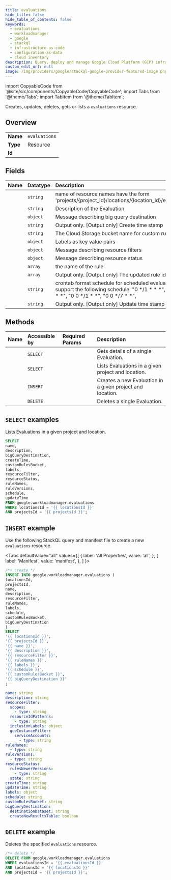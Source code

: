 ```yaml
---
title: evaluations
hide_title: false
hide_table_of_contents: false
keywords:
  - evaluations
  - workloadmanager
  - google
  - stackql
  - infrastructure-as-code
  - configuration-as-data
  - cloud inventory
description: Query, deploy and manage Google Cloud Platform (GCP) infrastructure and resources using SQL
custom_edit_url: null
image: /img/providers/google/stackql-google-provider-featured-image.png
---
```


import CopyableCode from '@site/src/components/CopyableCode/CopyableCode';
import Tabs from '@theme/Tabs';
import TabItem from '@theme/TabItem';

Creates, updates, deletes, gets or lists a <code>evaluations</code> resource.

## Overview
<table><tbody>
<tr><td><b>Name</b></td><td><code>evaluations</code></td></tr>
<tr><td><b>Type</b></td><td>Resource</td></tr>
<tr><td><b>Id</b></td><td><CopyableCode code="google.workloadmanager.evaluations" /></td></tr>
</tbody></table>

## Fields
| Name | Datatype | Description |
|:-----|:---------|:------------|
| <CopyableCode code="name" /> | `string` | name of resource names have the form 'projects/{project_id}/locations/{location_id}/evaluations/{evaluation_id}' |
| <CopyableCode code="description" /> | `string` | Description of the Evaluation |
| <CopyableCode code="bigQueryDestination" /> | `object` | Message describing big query destination |
| <CopyableCode code="createTime" /> | `string` | Output only. [Output only] Create time stamp |
| <CopyableCode code="customRulesBucket" /> | `string` | The Cloud Storage bucket name for custom rules. |
| <CopyableCode code="labels" /> | `object` | Labels as key value pairs |
| <CopyableCode code="resourceFilter" /> | `object` | Message describing resource filters |
| <CopyableCode code="resourceStatus" /> | `object` | Message describing resource status |
| <CopyableCode code="ruleNames" /> | `array` | the name of the rule |
| <CopyableCode code="ruleVersions" /> | `array` | Output only. [Output only] The updated rule ids if exist. |
| <CopyableCode code="schedule" /> | `string` | crontab format schedule for scheduled evaluation, currently only support the following schedule: "0 */1 * * *", "0 */6 * * *", "0 */12 * * *", "0 0 */1 * *", "0 0 */7 * *", |
| <CopyableCode code="updateTime" /> | `string` | Output only. [Output only] Update time stamp |

## Methods
| Name | Accessible by | Required Params | Description |
|:-----|:--------------|:----------------|:------------|
| <CopyableCode code="get" /> | `SELECT` | <CopyableCode code="evaluationsId, locationsId, projectsId" /> | Gets details of a single Evaluation. |
| <CopyableCode code="list" /> | `SELECT` | <CopyableCode code="locationsId, projectsId" /> | Lists Evaluations in a given project and location. |
| <CopyableCode code="create" /> | `INSERT` | <CopyableCode code="locationsId, projectsId" /> | Creates a new Evaluation in a given project and location. |
| <CopyableCode code="delete" /> | `DELETE` | <CopyableCode code="evaluationsId, locationsId, projectsId" /> | Deletes a single Evaluation. |

## `SELECT` examples

Lists Evaluations in a given project and location.

```sql
SELECT
name,
description,
bigQueryDestination,
createTime,
customRulesBucket,
labels,
resourceFilter,
resourceStatus,
ruleNames,
ruleVersions,
schedule,
updateTime
FROM google.workloadmanager.evaluations
WHERE locationsId = '{{ locationsId }}'
AND projectsId = '{{ projectsId }}'; 
```

## `INSERT` example

Use the following StackQL query and manifest file to create a new <code>evaluations</code> resource.

<Tabs
    defaultValue="all"
    values={[
        { label: 'All Properties', value: 'all', },
        { label: 'Manifest', value: 'manifest', },
    ]
}>
<TabItem value="all">

```sql
/*+ create */
INSERT INTO google.workloadmanager.evaluations (
locationsId,
projectsId,
name,
description,
resourceFilter,
ruleNames,
labels,
schedule,
customRulesBucket,
bigQueryDestination
)
SELECT 
'{{ locationsId }}',
'{{ projectsId }}',
'{{ name }}',
'{{ description }}',
'{{ resourceFilter }}',
'{{ ruleNames }}',
'{{ labels }}',
'{{ schedule }}',
'{{ customRulesBucket }}',
'{{ bigQueryDestination }}'
;
```
</TabItem>
<TabItem value="manifest">

```yaml
name: string
description: string
resourceFilter:
  scopes:
    - type: string
  resourceIdPatterns:
    - type: string
  inclusionLabels: object
  gceInstanceFilter:
    serviceAccounts:
      - type: string
ruleNames:
  - type: string
ruleVersions:
  - type: string
resourceStatus:
  rulesNewerVersions:
    - type: string
  state: string
createTime: string
updateTime: string
labels: object
schedule: string
customRulesBucket: string
bigQueryDestination:
  destinationDataset: string
  createNewResultsTable: boolean

```
</TabItem>
</Tabs>

## `DELETE` example

Deletes the specified <code>evaluations</code> resource.

```sql
/*+ delete */
DELETE FROM google.workloadmanager.evaluations
WHERE evaluationsId = '{{ evaluationsId }}'
AND locationsId = '{{ locationsId }}'
AND projectsId = '{{ projectsId }}';
```
